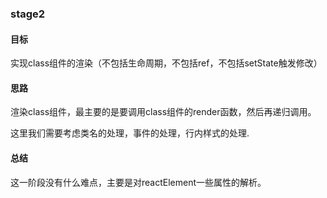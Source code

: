 ### stage2

#### 目标
实现class组件的渲染（不包括生命周期，不包括ref，不包括setState触发修改）

#### 思路

渲染class组件，最主要的是要调用class组件的render函数，然后再递归调用。

这里我们需要考虑类名的处理，事件的处理，行内样式的处理.

#### 总结

这一阶段没有什么难点，主要是对reactElement一些属性的解析。